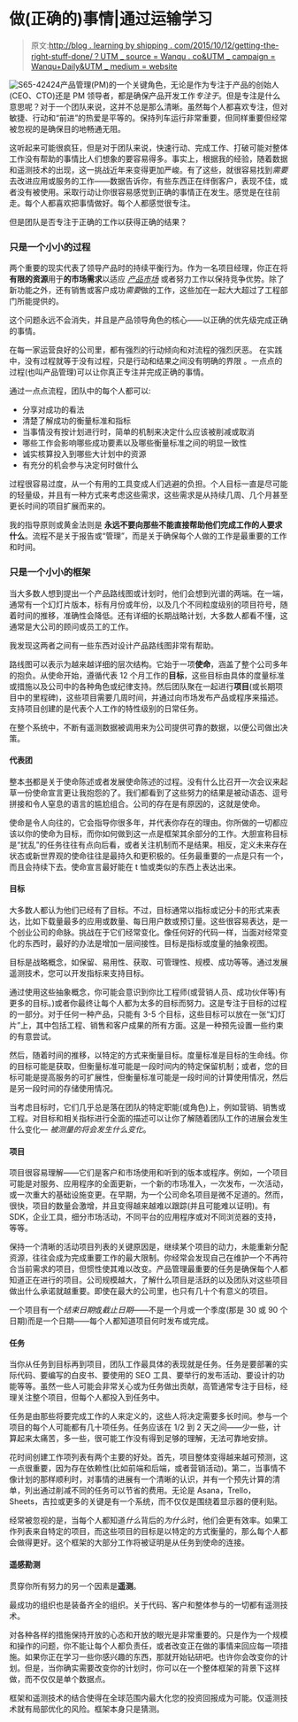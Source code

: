 # 做(正确的)事情|通过运输学习

> 原文:[http://blog . learning by shipping . com/2015/10/12/getting-the-right-stuff-done/？UTM _ source = Wanqu . co&UTM _ campaign = Wanqu+Daily&UTM _ medium = website](http://blog.learningbyshipping.com/2015/10/12/getting-the-right-stuff-done/?utm_source=wanqu.co&utm_campaign=Wanqu+Daily&utm_medium=website)

![S65-42424](../Images/30f30c1f9de67cdcdbb7cc00e7316cf1.png)产品管理(PM)的一个关键角色，无论是作为专注于产品的创始人(CEO、CTO)还是 PM 领导者，都是确保产品开发工作*专注于*。但是专注是什么意思呢？对于一个团队来说，这并不总是那么清晰。虽然每个人都喜欢专注，但对敏捷、行动和“前进”的热爱是平等的。保持列车运行非常重要，但同样重要但经常被忽视的是确保目的地畅通无阻。

这听起来可能很疯狂，但是对于团队来说，快速行动、完成工作、打破可能对整体工作没有帮助的事情比人们想象的要容易得多。事实上，根据我的经验，随着数据和遥测技术的出现，这一挑战近年来变得更加严峻。有了这些，就很容易找到*需要*去改进应用或服务的工作——数据告诉你，有些东西正在绊倒客户，表现不佳，或者没有被使用。采取行动让你很容易感觉到正确的事情正在发生。感觉是在往前走。每个人都喜欢把事情做好。每个人都感觉很专注。

但是团队是否专注于正确的工作以获得正确的结果？

### 只是一个小小的过程

两个重要的现实代表了领导产品时的持续平衡行为。作为一名项目经理，你正在将**有限的资源**用于**的市场需求**以适应 [*产品市场*](http://pmarchive.com/guide_to_startups_part4.html) 或者努力工作以保持竞争优势。除了新功能之外，还有销售或客户成功*需要*做的工作，这些加在一起大大超过了工程部门所能提供的。

这个问题永远不会消失，并且是产品领导角色的核心——以正确的优先级完成正确的事情。

在每一家运营良好的公司里，都有强烈的行动倾向和对流程的强烈厌恶。 在实践中，没有过程就等于没有过程，只是行动和结果之间没有明确的界限 。一点点的过程(也叫产品管理)可以让你真正专注并完成正确的事情。

通过一点点流程，团队中的每个人都可以:

*   分享对成功的看法
*   清楚了解成功的衡量标准和指标
*   当事情没有按计划进行时，简单的机制来决定什么应该被削减或取消
*   哪些工作会影响哪些成功要素以及哪些衡量标准之间的明显一致性
*   诚实核算投入到哪些大计划中的资源
*   有充分的机会参与决定何时做什么

过程很容易过度，从一个有用的工具变成人们逃避的负担。个人目标一直是尽可能的轻量级，并且有一种方式来考虑这些需求，这些需求是从持续几周、几个月甚至更长时间的项目扩展而来的。

我的指导原则或黄金法则是 **永远不要向那些不能直接帮助他们完成工作的人要求什么**。流程不是关于报告或“管理”，而是关于确保每个人做的工作是最重要的工作和时间。

### 只是一个小小的框架

当大多数人想到提出一个产品路线图或计划时，他们会想到光谱的两端。在一端，通常有一个幻灯片版本，标有月份或年份，以及几个不同粒度级别的项目符号，随着时间的推移，准确性会降低。还有详细的长期战略计划，大多数人都看不懂，这通常是大公司的顾问或员工的工作。

我发现这两者之间有一些东西对设计产品路线图非常有帮助。

路线图可以表示为越来越详细的层次结构。它始于一项**使命**，涵盖了整个公司多年的抱负。从使命开始，遵循代表 12 个月工作的**目标**，这些目标由具体的度量标准或措施以及公司中的各种角色或纪律支持。然后团队聚在一起进行**项目**(或长期项目中的里程碑)，这些项目需要几周时间，并通过向市场发布产品或程序来描述。支持项目创建的是代表个人工作的特性级别的日常任务。

在整个系统中，不断有遥测数据被调用来为公司提供可靠的数据，以便公司做出决策。

#### 代表团

整本[书](http://smile.amazon.com/101-Mission-Statements-Top-Companies-ebook/dp/B00F8F0KWU/ref=asap_bc?ie=UTF8)都是关于使命陈述或者发展使命陈述的过程。没有什么比召开一次会议来起草一份使命宣言更让我抱怨的了。我们都看到了这些努力的结果是被动语态、逗号拼接和令人窒息的语言的尴尬组合。公司的存在是有原因的，这就是使命。

使命是令人向往的，它会指导你很多年，并代表你存在的理由。你所做的一切都应该以你的使命为目标，而你如何做到这一点是框架其余部分的工作。大胆宣称目标是“扰乱”的任务往往有点向后看，或者关注机制而不是结果。相反，定义未来存在状态或新世界观的使命往往是最持久和更积极的。任务最重要的一点是只有一个，而且会持续下去。使命宣言最好能在 t 恤或类似的东西上表达出来。

#### 目标

大多数人都认为他们已经有了目标。不过，目标通常以指标或记分卡的形式来表达，比如下载量最多的应用或数量、每日用户数或预订量。这些很容易表达，是一个创业公司的命脉。挑战在于它们经常变化。像任何好的代码一样，当面对经常变化的东西时，最好的办法是增加一层间接性。目标是指标或度量的抽象视图。

目标是战略概念，如保留、易用性、获取、可管理性、规模、成功等等。通过发展遥测技术，您可以开发指标来支持目标。

通过使用这些抽象概念，你可能会意识到你比工程师(或营销人员、成功伙伴等)有更多的目标。)或者你最终让每个人都为太多的目标而努力。这是专注于目标的过程的一部分。对于任何一种产品，只能有 3-5 个目标，这些目标可以放在一张“幻灯片”上，其中包括工程、销售和客户成果的所有方面。这是一种预先设置一些约束的有意尝试。

然后，随着时间的推移，以特定的方式来衡量目标。度量标准是目标的生命线。你的目标可能是获取，但衡量标准可能是一段时间内的特定保留机制；或者，您的目标可能是提高服务的可扩展性，但衡量标准可能是一段时间的计算使用情况，然后是另一段时间的存储使用情况。

当考虑目标时，它们几乎总是落在团队的特定职能(或角色)上，例如营销、销售或工程。对目标和相关指标进行全面的描述可以让你了解随着团队工作的进展会发生什么变化— *被测量的将会发生什么变化*。

#### 项目

项目很容易理解——它们是客户和市场使用和听到的版本或程序。例如，一个项目可能是对服务、应用程序的全面更新，一个新的市场准入，一次发布，一次活动，或一次重大的基础设施变更。在早期，为一个公司命名项目是微不足道的。然而，很快，项目的数量会激增，并且变得越来越难以跟踪(并且可能难以证明)。有 SDK，企业工具，细分市场活动，不同平台的应用程序或对不同浏览器的支持，等等。

保持一个清晰的活动项目列表的关键原因是，继续某个项目的动力，未能重新分配资源，往往会成为完成重要工作的最大限制。你经常会发现自己在维护一个不再符合当前需求的项目，但惯性使其难以改变。产品管理最重要的任务是确保每个人都知道正在进行的项目。公司规模越大，了解什么项目是活跃的以及团队对这些项目做出什么承诺就越重要。即使在最大的公司里，也只有几十个有意义的项目。

一个项目有一个*结束日期*或*截止日期*——不是一个月或一个季度(那是 30 或 90 个日期)而是一个日期——每个人都知道项目何时发布或完成。

#### 任务

当你从任务到目标再到项目，团队工作最具体的表现就是任务。任务是要部署的实际代码、要编写的白皮书、要使用的 SEO 工具、要举行的发布活动、要设计的功能等等。虽然一些人可能会非常关心或为任务做出贡献，高管通常专注于目标，经理关注整个项目，但每个人都投入到任务中。

任务是由那些将要完成工作的人来定义的，这些人将决定需要多长时间。参与一个项目的每个人可能都有几十项任务。任务应该在 1/2 到 2 天之间——少一些，计算起来太痛苦，多一些，很可能工作没有得到足够的理解，无法可靠地安排。

花时间创建工作项列表有两个主要的好处。首先，项目整体变得越来越可预测，这一点很重要，因为存在依赖性(比如前端和后端，或者营销活动)。第二，当事情不像计划的那样顺利时，对事情的进展有一个清晰的认识，并有一个预先计算的清单，列出通过削减不同的任务可以节省的费用。无论是 Asana，Trello，Sheets，吉拉或更多的关键是有一个系统，而不仅仅是围绕着显示器的便利贴。

经常被忽视的是，当每个人都知道*什么*背后的*为什么*时，他们会更有效率。如果工作列表来自特定的项目，而这些项目的目标是以特定的方式衡量的，那么每个人都会做得更好。这个框架的大部分工作将被证明是从任务到使命的连接。

#### 遥感勘测

贯穿你所有努力的另一个因素是**遥测**。

最成功的组织也是装备齐全的组织。关于代码、客户和整体参与的一切都有遥测技术。

对各种各样的措施保持开放的心态和开放的眼光是非常重要的。只是作为一个规模和操作的问题，你不能让每个人都负责任，或者改变正在做的事情来回应每一项措施。如果你正在学习一些你感兴趣的东西，那就开始钻研吧。也许你会改变你的计划。但是，当你确实需要改变你的计划时，你可以在一个整体框架的背景下这样做，而不仅仅是单个数据点。

框架和遥测技术的结合使得在全球范围内最大化您的投资回报成为可能。仅遥测技术就有局部优化的风险。框架本身只是猜测。